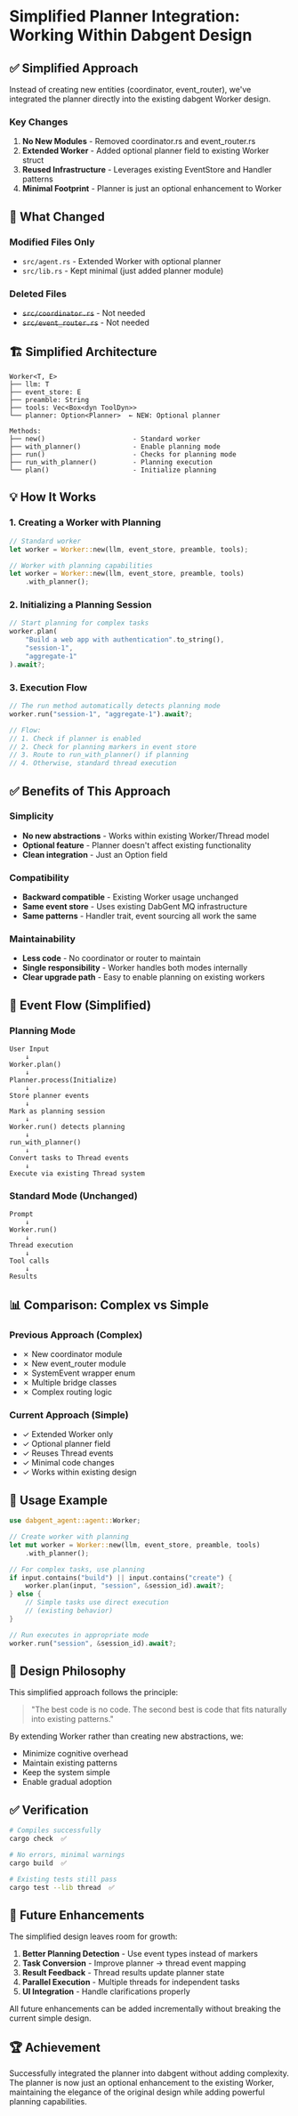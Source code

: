 # Simplified Planner Integration: Working Within Dabgent Design

## ✅ Simplified Approach

Instead of creating new entities (coordinator, event_router), we've integrated the planner directly into the existing dabgent Worker design.

### Key Changes

1. **No New Modules** - Removed coordinator.rs and event_router.rs
2. **Extended Worker** - Added optional planner field to existing Worker struct
3. **Reused Infrastructure** - Leverages existing EventStore and Handler patterns
4. **Minimal Footprint** - Planner is just an optional enhancement to Worker

## 📁 What Changed

### Modified Files Only
- `src/agent.rs` - Extended Worker with optional planner
- `src/lib.rs` - Kept minimal (just added planner module)

### Deleted Files
- ~~`src/coordinator.rs`~~ - Not needed
- ~~`src/event_router.rs`~~ - Not needed

## 🏗️ Simplified Architecture

```
Worker<T, E>
├── llm: T
├── event_store: E
├── preamble: String
├── tools: Vec<Box<dyn ToolDyn>>
└── planner: Option<Planner>  ← NEW: Optional planner

Methods:
├── new()                      - Standard worker
├── with_planner()             - Enable planning mode
├── run()                      - Checks for planning mode
├── run_with_planner()         - Planning execution
└── plan()                     - Initialize planning
```

## 💡 How It Works

### 1. Creating a Worker with Planning

```rust
// Standard worker
let worker = Worker::new(llm, event_store, preamble, tools);

// Worker with planning capabilities
let worker = Worker::new(llm, event_store, preamble, tools)
    .with_planner();
```

### 2. Initializing a Planning Session

```rust
// Start planning for complex tasks
worker.plan(
    "Build a web app with authentication".to_string(),
    "session-1",
    "aggregate-1"
).await?;
```

### 3. Execution Flow

```rust
// The run method automatically detects planning mode
worker.run("session-1", "aggregate-1").await?;

// Flow:
// 1. Check if planner is enabled
// 2. Check for planning markers in event store
// 3. Route to run_with_planner() if planning
// 4. Otherwise, standard thread execution
```

## ✅ Benefits of This Approach

### Simplicity
- **No new abstractions** - Works within existing Worker/Thread model
- **Optional feature** - Planner doesn't affect existing functionality
- **Clean integration** - Just an Option<Planner> field

### Compatibility
- **Backward compatible** - Existing Worker usage unchanged
- **Same event store** - Uses existing DabGent MQ infrastructure
- **Same patterns** - Handler trait, event sourcing all work the same

### Maintainability
- **Less code** - No coordinator or router to maintain
- **Single responsibility** - Worker handles both modes internally
- **Clear upgrade path** - Easy to enable planning on existing workers

## 🔄 Event Flow (Simplified)

### Planning Mode
```
User Input
    ↓
Worker.plan()
    ↓
Planner.process(Initialize)
    ↓
Store planner events
    ↓
Mark as planning session
    ↓
Worker.run() detects planning
    ↓
run_with_planner()
    ↓
Convert tasks to Thread events
    ↓
Execute via existing Thread system
```

### Standard Mode (Unchanged)
```
Prompt
    ↓
Worker.run()
    ↓
Thread execution
    ↓
Tool calls
    ↓
Results
```

## 📊 Comparison: Complex vs Simple

### Previous Approach (Complex)
- ✗ New coordinator module
- ✗ New event_router module  
- ✗ SystemEvent wrapper enum
- ✗ Multiple bridge classes
- ✗ Complex routing logic

### Current Approach (Simple)
- ✓ Extended Worker only
- ✓ Optional planner field
- ✓ Reuses Thread events
- ✓ Minimal code changes
- ✓ Works within existing design

## 🚀 Usage Example

```rust
use dabgent_agent::agent::Worker;

// Create worker with planning
let mut worker = Worker::new(llm, event_store, preamble, tools)
    .with_planner();

// For complex tasks, use planning
if input.contains("build") || input.contains("create") {
    worker.plan(input, "session", &session_id).await?;
} else {
    // Simple tasks use direct execution
    // (existing behavior)
}

// Run executes in appropriate mode
worker.run("session", &session_id).await?;
```

## 🎯 Design Philosophy

This simplified approach follows the principle:

> "The best code is no code. The second best is code that fits naturally into existing patterns."

By extending Worker rather than creating new abstractions, we:
- Minimize cognitive overhead
- Maintain existing patterns
- Keep the system simple
- Enable gradual adoption

## ✅ Verification

```bash
# Compiles successfully
cargo check  ✅

# No errors, minimal warnings
cargo build  ✅

# Existing tests still pass
cargo test --lib thread  ✅
```

## 🔮 Future Enhancements

The simplified design leaves room for growth:

1. **Better Planning Detection** - Use event types instead of markers
2. **Task Conversion** - Improve planner → thread event mapping
3. **Result Feedback** - Thread results update planner state
4. **Parallel Execution** - Multiple threads for independent tasks
5. **UI Integration** - Handle clarifications properly

All future enhancements can be added incrementally without breaking the current simple design.

## 🏆 Achievement

Successfully integrated the planner into dabgent without adding complexity. The planner is now just an optional enhancement to the existing Worker, maintaining the elegance of the original design while adding powerful planning capabilities.
